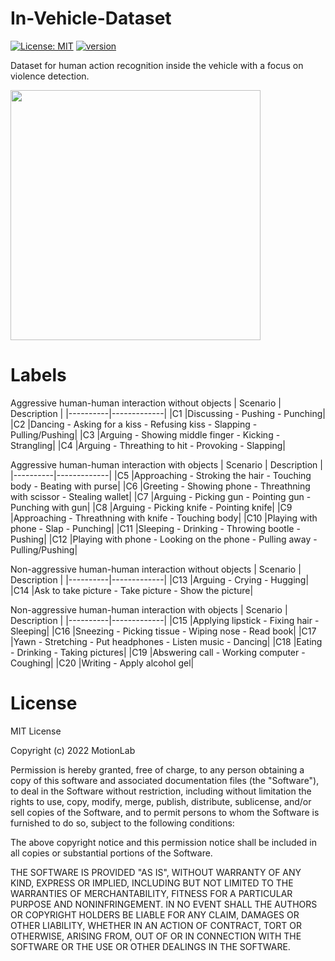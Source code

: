 # In-Vehicle-Dataset
[![License: MIT](https://img.shields.io/badge/License-MIT-yellow.svg)](https://opensource.org/licenses/MIT)
[![version](https://img.shields.io/badge/version-1.0.0-yellow.svg)](https://semver.org)

Dataset for human action recognition inside the vehicle with a focus on violence detection.

<img src="https://github.com/eng-motionlab/In-Vehicle-Dataset/blob/main/dataset.png" width="400">

# Labels
Aggressive human-human interaction without objects
| Scenario | Description |
|----------|-------------|
|C1        |Discussing - Pushing - Punching|
|C2        |Dancing - Asking for a kiss - Refusing kiss - Slapping - Pulling/Pushing|
|C3        |Arguing - Showing middle finger - Kicking - Strangling|
|C4        |Arguing - Threathing to hit - Provoking - Slapping|

Aggressive human-human interaction with objects
| Scenario | Description |
|----------|-------------|
|C5        |Approaching - Stroking the hair - Touching body - Beating with purse|
|C6        |Greeting - Showing phone - Threathning with scissor - Stealing wallet|
|C7        |Arguing - Picking gun - Pointing gun - Punching with gun|
|C8        |Arguing - Picking knife - Pointing knife|
|C9        |Approaching - Threathning with knife - Touching body|
|C10       |Playing with phone - Slap - Punching|
|C11       |Sleeping - Drinking - Throwing bootle - Pushing|
|C12       |Playing with phone - Looking on the phone - Pulling away - Pulling/Pushing|

Non-aggressive human-human interaction without objects
| Scenario | Description |
|----------|-------------|
|C13       |Arguing - Crying - Hugging|
|C14       |Ask to take picture - Take picture - Show the picture|

Non-aggressive human-human interaction with objects
| Scenario | Description |
|----------|-------------|
|C15       |Applying lipstick - Fixing hair - Sleeping|
|C16       |Sneezing - Picking tissue - Wiping nose - Read book|
|C17       |Yawn - Stretching - Put headphones - Listen music - Dancing|
|C18       |Eating - Drinking - Taking pictures|
|C19       |Abswering call - Working computer - Coughing|
|C20       |Writing - Apply alcohol gel|

# License
MIT License

Copyright (c) 2022 MotionLab

Permission is hereby granted, free of charge, to any person obtaining a copy of this software and associated documentation files (the "Software"), to deal in the Software without restriction, including without limitation the rights to use, copy, modify, merge, publish, distribute, sublicense, and/or sell copies of the Software, and to permit persons to whom the Software is furnished to do so, subject to the following conditions:

The above copyright notice and this permission notice shall be included in all copies or substantial portions of the Software.

THE SOFTWARE IS PROVIDED "AS IS", WITHOUT WARRANTY OF ANY KIND, EXPRESS OR IMPLIED, INCLUDING BUT NOT LIMITED TO THE WARRANTIES OF MERCHANTABILITY, FITNESS FOR A PARTICULAR PURPOSE AND NONINFRINGEMENT. IN NO EVENT SHALL THE AUTHORS OR COPYRIGHT HOLDERS BE LIABLE FOR ANY CLAIM, DAMAGES OR OTHER LIABILITY, WHETHER IN AN ACTION OF CONTRACT, TORT OR OTHERWISE, ARISING FROM, OUT OF OR IN CONNECTION WITH THE SOFTWARE OR THE USE OR OTHER DEALINGS IN THE SOFTWARE.
